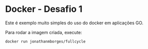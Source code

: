 # Docker - Desafio 1

Este é exemplo muito simples do uso do docker em aplicações GO.

Para rodar a imagem criada, execute:

```console
docker run jonathanmborges/fullcycle
```
